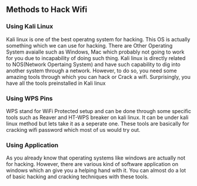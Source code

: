 <h2>Methods to Hack Wifi</h2>
<h3>Using Kali Linux</h3>
Kali linux is one of the best operatng system for hacking. This OS is actually something which we can use for hacking. 
There are Other Operating System avaialle such as Windows, Mac which probably not going to work for you due to incapability of doing such thing.
Kali linux is directly related to NOS(Network Opertaing System) and have such capability to dig into another system through a network.
However, to do so, you need some amazing tools through which you can hack or Crack a wifi. Surprisingly, you have all the tools preinstalled in 
Kali linux
<h3>Using WPS Pins</h3>
WPS stand for WiFi Protected setup and can be done through some specific tools such as Reaver and HT-WPS breaker on kali linux. It can be under kali linux method but lets take it as a seperate one.
These tools are basically for cracking wifi password which most of us would try out.
<h3>Using Application</h3>
As you already know that operating systems like windows are actually not for hacking. However, there are various kind of software application on 
windows which an give you a helping hand with it. You can almost do a lot of basic hacking and cracking techniques with these tools.
